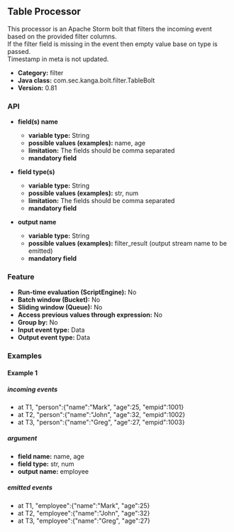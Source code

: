Table Processor
----------------------

This processor is an Apache Storm bolt that filters the incoming event based on the provided filter columns.<br>
If the filter field is missing in the event then empty value base on type is passed.<br>
Timestamp in meta is not updated.

* __Category:__ filter
* __Java class:__ com.sec.kanga.bolt.filter.TableBolt
* __Version:__ 0.81

### API

* __field(s) name__
    * __variable type:__ String
    * __possible values (examples):__ name, age
    * __limitation:__ The fields should be comma separated
    * __mandatory field__

* __field type(s)__
    * __variable type:__ String
    * __possible values (examples):__ str, num
    * __limitation:__ The fields should be comma separated
    * __mandatory field__

* __output name__
    * __variable type:__ String
    * __possible values (examples):__ filter_result (output stream name to be emitted)
    * __mandatory field__


### Feature

* __Run-time evaluation (ScriptEngine):__ No
* __Batch window (Bucket):__ No
* __Sliding window (Queue):__ No
* __Access previous values through expression:__ No
* __Group by:__ No
* __Input event type:__ Data
* __Output event type:__ Data


### Examples

#### Example 1

##### incoming events
* at T1, "person":{"name":"Mark", "age":25, "empid":1001}
* at T2, "person":{"name":"John", "age":32, "empid":1002}
* at T3, "person":{"name":"Greg", "age":27, "empid":1003}

##### argument
* __field name:__ name, age
* __field type:__ str, num
* __output name:__ employee

##### emitted events
* at T1, "employee":{"name":"Mark", "age":25}
* at T2, "employee":{"name":"John", "age":32}
* at T3, "employee":{"name":"Greg", "age":27}